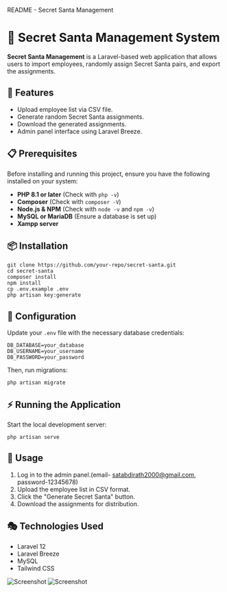   README - Secret Santa Management

🎅 Secret Santa Management System
=================================

**Secret Santa Management** is a Laravel-based web application that allows users to import employees, randomly assign Secret Santa pairs, and export the assignments.

🚀 Features
-----------

*   Upload employee list via CSV file.
*   Generate random Secret Santa assignments.
*   Download the generated assignments.
*   Admin panel interface using Laravel Breeze.

## 📋 Prerequisites

Before installing and running this project, ensure you have the following installed on your system:

- **PHP 8.1 or later** (Check with `php -v`)
- **Composer** (Check with `composer -V`)
- **Node.js & NPM** (Check with `node -v` and `npm -v`)
- **MySQL or MariaDB** (Ensure a database is set up)
- **Xampp server** 

📦 Installation
---------------

    git clone https://github.com/your-repo/secret-santa.git
    cd secret-santa
    composer install
    npm install
    cp .env.example .env
    php artisan key:generate
    

🔧 Configuration
----------------

Update your `.env` file with the necessary database credentials:

    DB_DATABASE=your_database
    DB_USERNAME=your_username
    DB_PASSWORD=your_password
    

Then, run migrations:

    php artisan migrate

⚡ Running the Application
-------------------------

Start the local development server:

    php artisan serve

📌 Usage
--------

1.  Log in to the admin panel.(email- satabdirath2000@gmail.com, password-12345678)
2.  Upload the employee list in CSV format.
3.  Click the "Generate Secret Santa" button.
4.  Download the assignments for distribution.

🎭 Technologies Used
--------------------

*   Laravel 12
*   Laravel Breeze
*   MySQL
*   Tailwind CSS

![Screenshot](https://ik.imagekit.io/h39n86spm/Screenshot%20(35).png?updatedAt=1741265295790)
![Screenshot](https://ik.imagekit.io/h39n86spm/Screenshot%20(36).png?updatedAt=1741265295910)


